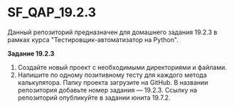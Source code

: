 # SF_QAP_19.2.3

Данный репозиторий предназначен для домашнего задания 19.2.3 в рамках курса "Тестировщик-автоматизатор на Python".

**Задание 19.2.3**
1. Создайте новый проект с необходимыми директориями и файлами.
2. Напишите по одному позитивному тесту для каждого метода калькулятора. Папку проекта загрузите на GitHub. В названии репозитория добавьте номер задания — 19.2.3. Ссылку на репозиторий опубликуйте в задании юнита 19.7.2.
